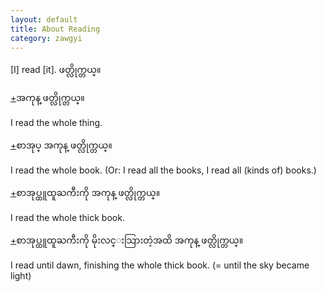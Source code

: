 ```yaml
---
layout: default
title: About Reading
category: zawgyi
---
```


<p>[I] read [it]. <span class='zawgyi'>ဖတ္လိုက္တယ္။</span></p>

<p class='hide-trigger'><a href="#">+</a><span class='zawgyi'>အကုန္ ဖတ္လိုက္တယ္။</span></p>
<p class='hide-this'>I read the whole thing.</p>

<p class='hide-trigger'><a href="#">+</a><span class='zawgyi'>စာအုပ္ အကုန္ ဖတ္လိုက္တယ္။</span></p>
<p class='hide-this'>I read the whole book. (Or: I read all the books, I read all (kinds of) books.)</p>

<p class='hide-trigger'><a href="#">+</a><span class='zawgyi'>စာအုပ္ထူထူႀကီးကို အကုန္ ဖတ္လိုက္တယ္။</span></p>
<p class='hide-this'>I read the whole thick book.</p>

<p class='hide-trigger'><a href="#">+</a><span class='zawgyi'>စာအုပ္ထူထူႀကီးကို မိုးလင္းသြားတဲ့အထိ အကုန္ ဖတ္လိုက္တယ္။</span></p>
<p class='hide-this'>I read until dawn, finishing the whole thick book. (= until the sky became light)</p>

